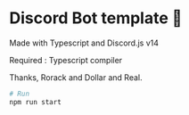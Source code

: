 # Discord Bot template 🤖

Made with Typescript and Discord.js v14

Required : Typescript compiler

Thanks, Rorack and Dollar and Real.

```bash
# Run
npm run start
```
